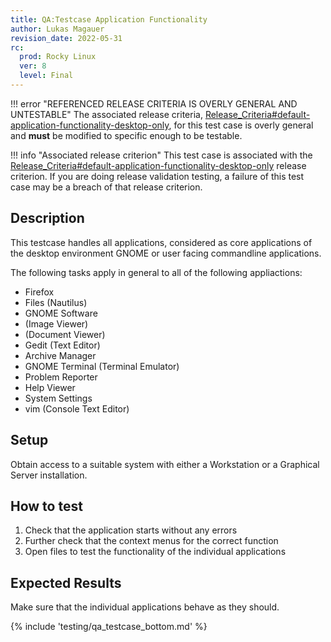 ```yaml
---
title: QA:Testcase Application Functionality
author: Lukas Magauer
revision_date: 2022-05-31
rc:
  prod: Rocky Linux
  ver: 8
  level: Final
---
```


!!! error "REFERENCED RELEASE CRITERIA IS OVERLY GENERAL AND UNTESTABLE"
    The associated release criteria, [Release_Criteria#default-application-functionality-desktop-only](9_release_criteria.md#default-application-functionality-desktop-only), for this test case is overly general and **must** be modified to specific enough to be testable.

!!! info "Associated release criterion"
    This test case is associated with the [Release_Criteria#default-application-functionality-desktop-only](9_release_criteria.md#default-application-functionality-desktop-only) release criterion. If you are doing release validation testing, a failure of this test case may be a breach of that release criterion.

## Description

This testcase handles all applications, considered as core applications of the desktop environment GNOME or user facing commandline applications.

The following tasks apply in general to all of the following appliactions:

- Firefox
- Files (Nautilus)
- GNOME Software
- (Image Viewer)
- (Document Viewer)
- Gedit (Text Editor)
- Archive Manager
- GNOME Terminal (Terminal Emulator)
- Problem Reporter
- Help Viewer
- System Settings
- vim (Console Text Editor)

## Setup

Obtain access to a suitable system with either a Workstation or a Graphical Server installation.

## How to test

1. Check that the application starts without any errors
2. Further check that the context menus for the correct function
3. Open files to test the functionality of the individual applications

## Expected Results

Make sure that the individual applications behave as they should.

{% include 'testing/qa_testcase_bottom.md' %}

